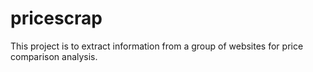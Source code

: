 # pricescrap
This project is to extract information from a group of websites for price comparison analysis.
